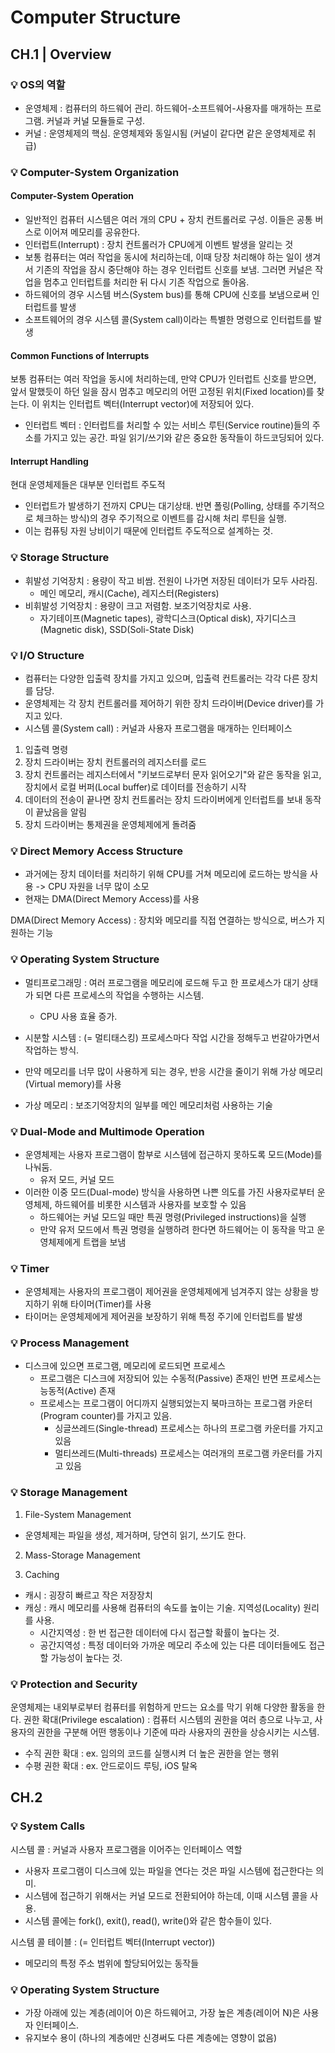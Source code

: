 # Computer Structure

## CH.1 | Overview

### 💡 OS의 역할

- 운영체제 : 컴퓨터의 하드웨어 관리. 하드웨어-소프트웨어-사용자를 매개하는 프로그램. 커널과 커널 모듈들로 구성.
- 커널 : 운영체제의 핵심. 운영체제와 동일시됨 (커널이 같다면 같은 운영체제로 취급)


### 💡 Computer-System Organization

#### Computer-System Operation
- 일반적인 컴퓨터 시스템은 여러 개의 CPU + 장치 컨트롤러로 구성. 이들은 공통 버스로 이어져 메모리를 공유한다.
- 인터럽트(Interrupt) : 장치 컨트롤러가 CPU에게 이벤트 발생을 알리는 것
- 보통 컴퓨터는 여러 작업을 동시에 처리하는데, 이때 당장 처리해야 하는 일이 생겨서 기존의 작업을 잠시 중단해야 하는 경우 인터럽트 신호를 보냄. 그러면 커널은 작업을 멈추고 인터럽트를 처리한 뒤 다시 기존 작업으로 돌아옴.
- 하드웨어의 경우 시스템 버스(System bus)를 통해 CPU에 신호를 보냄으로써 인터럽트를 발생
- 소프트웨어의 경우 시스템 콜(System call)이라는 특별한 명령으로 인터럽트를 발생

#### Common Functions of Interrupts
보통 컴퓨터는 여러 작업을 동시에 처리하는데, 만약 CPU가 인터럽트 신호를 받으면, 앞서 말했듯이 하던 일을 잠시 멈추고 메모리의 어떤 고정된 위치(Fixed location)를 찾는다. 이 위치는 인터럽트 벡터(Interrupt vector)에 저장되어 있다.
- 인터럽트 벡터 : 인터럽트를 처리할 수 있는 서비스 루틴(Service routine)들의 주소를 가지고 있는 공간. 파일 읽기/쓰기와 같은 중요한 동작들이 하드코딩되어 있다.

#### Interrupt Handling
현대 운영체제들은 대부분 인터럽트 주도적
- 인터럽트가 발생하기 전까지 CPU는 대기상태. 반면 폴링(Polling, 상태를 주기적으로 체크하는 방식)의 경우 주기적으로 이벤트를 감시해 처리 루틴을 실행.
- 이는 컴퓨팅 자원 낭비이기 때문에 인터럽트 주도적으로 설계하는 것.


### 💡 Storage Structure
- 휘발성 기억장치 : 용량이 작고 비쌈. 전원이 나가면 저장된 데이터가 모두 사라짐.
    - 메인 메모리, 캐시(Cache), 레지스터(Registers)
- 비휘발성 기억장치 : 용량이 크고 저렴함. 보조기억장치로 사용.
    - 자기테이프(Magnetic tapes), 광학디스크(Optical disk), 자기디스크(Magnetic disk), SSD(Soli-State Disk)


### 💡 I/O Structure
- 컴퓨터는 다양한 입출력 장치를 가지고 있으며, 입출력 컨트롤러는 각각 다른 장치를 담당.
- 운영체제는 각 장치 컨트롤러를 제어하기 위한 장치 드라이버(Device driver)를 가지고 있다.
- 시스템 콜(System call) : 커널과 사용자 프로그램을 매개하는 인터페이스

1. 입출력 명령
2. 장치 드라이버는 장치 컨트롤러의 레지스터를 로드
3. 장치 컨트롤러는 레지스터에서 "키보드로부터 문자 읽어오기"와 같은 동작을 읽고, 장치에서 로컬 버퍼(Local buffer)로 데이터를 전송하기 시작
4. 데이터의 전송이 끝나면 장치 컨트롤러는 장치 드라이버에게 인터럽트를 보내 동작이 끝났음을 알림
5. 장치 드라이버는 통제권을 운영체제에게 돌려줌


### 💡 Direct Memory Access Structure
- 과거에는 장치 데이터를 처리하기 위해 CPU를 거쳐 메모리에 로드하는 방식을 사용 -> CPU 자원을 너무 많이 소모
- 현재는 DMA(Direct Memory Access)를 사용

DMA(Direct Memory Access) : 장치와 메모리를 직접 연결하는 방식으로, 버스가 지원하는 기능


### 💡 Operating System Structure
- 멀티프로그래밍 : 여러 프로그램을 메모리에 로드해 두고 한 프로세스가 대기 상태가 되면 다른 프로세스의 작업을 수행하는 시스템.
    - CPU 사용 효율 증가.
- 시분할 시스템 : (= 멀티태스킹) 프로세스마다 작업 시간을 정해두고 번갈아가면서 작업하는 방식.


- 만약 메모리를 너무 많이 사용하게 되는 경우, 반응 시간을 줄이기 위해 가상 메모리(Virtual memory)를 사용
- 가상 메모리 : 보조기억장치의 일부를 메인 메모리처럼 사용하는 기술


### 💡 Dual-Mode and Multimode Operation
- 운영체제는 사용자 프로그램이 함부로 시스템에 접근하지 못하도록 모드(Mode)를 나눠둠.
    - 유저 모드, 커널 모드
- 이러한 이중 모드(Dual-mode) 방식을 사용하면 나쁜 의도를 가진 사용자로부터 운영체제, 하드웨어를 비롯한 시스템과 사용자를 보호할 수 있음
    - 하드웨어는 커널 모드일 때만 특권 명령(Privileged instructions)을 실행
    - 만약 유저 모드에서 특권 명령을 실행하려 한다면 하드웨어는 이 동작을 막고 운영체제에게 트랩을 보냄


### 💡 Timer
- 운영체제는 사용자의 프로그램이 제어권을 운영체제에게 넘겨주지 않는 상황을 방지하기 위해 타이머(Timer)를 사용
- 타이머는 운영체제에게 제어권을 보장하기 위해 특정 주기에 인터럽트를 발생


### 💡 Process Management
- 디스크에 있으면 프로그램, 메모리에 로드되면 프로세스
    - 프로그램은 디스크에 저장되어 있는 수동적(Passive) 존재인 반면 프로세스는 능동적(Active) 존재
    - 프로세스는 프로그램이 어디까지 실행되었는지 북마크하는 프로그램 카운터(Program counter)를 가지고 있음.
        - 싱글쓰레드(Single-thread) 프로세스는 하나의 프로그램 카운터를 가지고 있음
        - 멀티쓰레드(Multi-threads) 프로세스는 여러개의 프로그램 카운터를 가지고 있음


### 💡 Storage Management
1. File-System Management
- 운영체제는 파일을 생성, 제거하며, 당연히 읽기, 쓰기도 한다.

2. Mass-Storage Management


3. Caching
- 캐시 : 굉장히 빠르고 작은 저장장치
- 캐싱 : 캐시 메모리를 사용해 컴퓨터의 속도를 높이는 기술. 지역성(Locality) 원리를 사용.
    - 시간지역성 : 한 번 접근한 데이터에 다시 접근할 확률이 높다는 것.
    - 공간지역성 : 특정 데이터와 가까운 메모리 주소에 있는 다른 데이터들에도 접근할 가능성이 높다는 것.


### 💡 Protection and Security
운영체제는 내외부로부터 컴퓨터를 위험하게 만드는 요소를 막기 위해 다양한 활동을 한다.
권한 확대(Privilege escalation) : 컴퓨터 시스템의 권한을 여러 층으로 나누고, 사용자의 권한을 구분해 어떤 행동이나 기준에 따라 사용자의 권한을 상승시키는 시스템.
- 수직 권한 확대 : ex. 임의의 코드를 실행시켜 더 높은 권한을 얻는 행위
- 수평 권한 확대 : ex. 안드로이드 루팅, iOS 탈옥


## CH.2

### 💡 System Calls
시스템 콜 : 커널과 사용자 프로그램을 이어주는 인터페이스 역할
- 사용자 프로그램이 디스크에 있는 파일을 연다는 것은 파일 시스템에 접근한다는 의미. 
- 시스템에 접근하기 위해서는 커널 모드로 전환되어야 하는데, 이때 시스템 콜을 사용.
- 시스템 콜에는 fork(), exit(), read(), write()와 같은 함수들이 있다.


시스템 콜 테이블 : (= 인터럽트 벡터(Interrupt vector))
- 메모리의 특정 주소 범위에 할당되어있는 동작들


### 💡 Operating System Structure
- 가장 아래에 있는 계층(레이어 0)은 하드웨어고, 가장 높은 계층(레이어 N)은 사용자 인터페이스.
- 유지보수 용이 (하나의 계층에만 신경써도 다른 계층에는 영향이 없음)